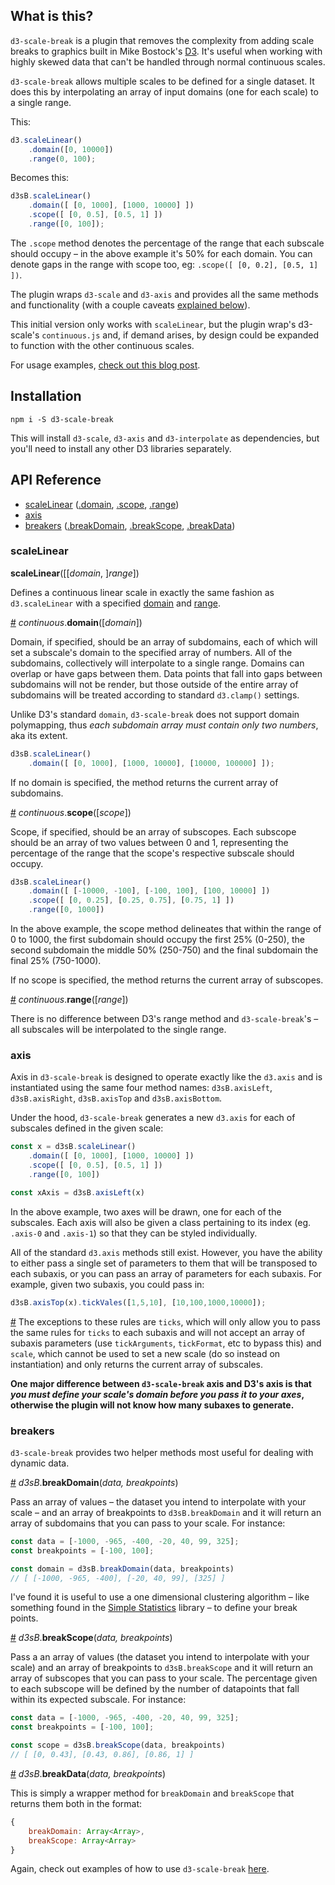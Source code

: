## What is this?

`d3-scale-break` is a plugin that removes the complexity from adding scale breaks to graphics built in Mike Bostock's [D3](https://d3js.org/). It's useful when working with highly skewed data that can't be handled through normal continuous scales.

`d3-scale-break` allows multiple scales to be defined for a single dataset. It does this by interpolating an array of input domains (one for each scale) to a single range.

This:

```js
d3.scaleLinear()
    .domain([0, 10000])
    .range(0, 100);
```

Becomes this:

```js
d3sB.scaleLinear()
    .domain([ [0, 1000], [1000, 10000] ])
    .scope([ [0, 0.5], [0.5, 1] ])
    .range([0, 100]);
```

The `.scope` method denotes the percentage of the range that each subscale should occupy – in the above example it's 50% for each domain. You can denote gaps in the range with scope too, eg: `.scope([ [0, 0.2], [0.5, 1] ])`.

The plugin wraps `d3-scale` and `d3-axis` and provides all the same methods and functionality (with a couple caveats [explained below](#exceptions)).

This initial version only works with `scaleLinear`, but the plugin wrap's d3-scale's `continuous.js` and, if demand arises, by design could be expanded to function with the other continuous scales.

For usage examples, [check out this blog post](https://observablehq.com/@lukewhyte/handling-skewed-data-with-d3-scale-break).

## Installation

```
npm i -S d3-scale-break
```

This will install `d3-scale`, `d3-axis` and `d3-interpolate` as dependencies, but you'll need to install any other D3 libraries separately.

## API Reference

 * [scaleLinear](#scalelinear) ([.domain](#domain), [.scope](#scope), [.range](#range))
 * [axis](#axis)
 * [breakers](#breakers) ([.breakDomain](#breakdomain), [.breakScope](#breakscope), [.breakData](#breakdata))

### scaleLinear

<b>scaleLinear</b>([[<i>domain</i>, ]<i>range</i>])

Defines a continuous linear scale in exactly the same fashion as `d3.scaleLinear` with a specified [domain](#domain) and [range](#range).

<a name="domain" href="#domain">#</a> <i>continuous</i>.<b>domain</b>([<i>domain</i>])

Domain, if specified, should be an array of subdomains, each of which will set a subscale's domain to the specified array of numbers. All of the subdomains, collectively will interpolate to a single range. Domains can overlap or have gaps between them. Data points that fall into gaps between subdomains will not be render, but those outside of the entire array of subdomains will be treated according to standard `d3.clamp()` settings.

Unlike D3's standard `domain`, `d3-scale-break` does not support domain polymapping, thus <i>each subdomain array must contain only two numbers</i>, aka its extent.

```js
d3sB.scaleLinear()
    .domain([ [0, 1000], [1000, 10000], [10000, 100000] ]);
```

If no domain is specified, the method returns the current array of subdomains.

<a name="scope" href="#scope">#</a> <i>continuous</i>.<b>scope</b>([<i>scope</i>])

Scope, if specified, should be an array of subscopes. Each subscope should be an array of two values between 0 and 1, representing the percentage of the range that the scope's respective subscale should occupy.

```js
d3sB.scaleLinear()
    .domain([ [-10000, -100], [-100, 100], [100, 10000] ])
    .scope([ [0, 0.25], [0.25, 0.75], [0.75, 1] ])
    .range([0, 1000])
```

In the above example, the scope method delineates that within the range of 0 to 1000, the first subdomain should occupy the first 25% (0-250), the second subdomain the middle 50% (250-750) and the final subdomain the final 25% (750-1000).

If no scope is specified, the method returns the current array of subscopes.

<a name="range" href="#range">#</a> <i>continuous</i>.<b>range</b>([<i>range</i>])

There is no difference between D3's range method and `d3-scale-break`'s – all subscales will be interpolated to the single range.

### axis

Axis in `d3-scale-break` is designed to operate exactly like the `d3.axis` and is instantiated using the same four method names: `d3sB.axisLeft`, `d3sB.axisRight`, `d3sB.axisTop` and `d3sB.axisBottom`.

Under the hood, `d3-scale-break` generates a new `d3.axis` for each of subscales defined in the given scale:

```js
const x = d3sB.scaleLinear()
    .domain([ [0, 1000], [1000, 10000] ])
    .scope([ [0, 0.5], [0.5, 1] ])
    .range([0, 100])

const xAxis = d3sB.axisLeft(x)
```

In the above example, two axes will be drawn, one for each of the subscales. Each axis will also be given a class pertaining to its index (eg. `.axis-0` and `.axis-1`) so that they can be styled individually.

All of the standard `d3.axis` methods still exist. However, you have the ability to either pass a single set of parameters to them that will be transposed to each subaxis, or you can pass an array of parameters for each subaxis. For example, given two subaxis, you could pass in:

```js
d3sB.axisTop(x).tickVales([1,5,10], [10,100,1000,10000]);
```

<a name="exceptions" href="#exceptions">#</a> The exceptions to these rules are `ticks`, which will only allow you to pass the same rules for `ticks` to each subaxis and will not accept an array of subaxis parameters (use `tickArguments`, `tickFormat`, etc to bypass this) and `scale`, which cannot be used to set a new scale (do so instead on instantiation) and only returns the current array of subscales.

<b>One major difference between `d3-scale-break` axis and D3's axis is that <i>you must define your scale's domain before you pass it to your axes</i>, otherwise the plugin will not know how many subaxes to generate.</b>

### breakers

`d3-scale-break` provides two helper methods most useful for dealing with dynamic data.

<a name="breakdomain" href="#breakdomain">#</a> <i>d3sB</i>.<b>breakDomain</b>(<i>data, breakpoints</i>)

Pass an array of values – the dataset you intend to interpolate with your scale – and an array of breakpoints to `d3sB.breakDomain` and it will return an array of subdomains that you can pass to your scale. For instance:

```js
const data = [-1000, -965, -400, -20, 40, 99, 325];
const breakpoints = [-100, 100];

const domain = d3sB.breakDomain(data, breakpoints)
// [ [-1000, -965, -400], [-20, 40, 99], [325] ]
```

I've found it is useful to use a one dimensional clustering algorithm – like something found in the <a href="https://simplestatistics.org/" target="_blank">Simple Statistics</a> library – to define your break points.

<a name="breakscope" href="#breakscope">#</a> <i>d3sB</i>.<b>breakScope</b>(<i>data, breakpoints</i>)

Pass a an array of values (the dataset you intend to interpolate with your scale) and an array of breakpoints to `d3sB.breakScope` and it will return an array of subscopes that you can pass to your scale. The percentage given to each subscope will be defined by the number of datapoints that fall within its expected subscale. For instance:

```js
const data = [-1000, -965, -400, -20, 40, 99, 325];
const breakpoints = [-100, 100];

const scope = d3sB.breakScope(data, breakpoints)
// [ [0, 0.43], [0.43, 0.86], [0.86, 1] ]
```

<a name="breakdata" href="#breakdata">#</a> <i>d3sB</i>.<b>breakData</b>(<i>data, breakpoints</i>)

This is simply a wrapper method for `breakDomain` and `breakScope` that returns them both in the format:

```js
{
    breakDomain: Array<Array>,
    breakScope: Array<Array>
}
```

Again, check out examples of how to use `d3-scale-break` [here](https://observablehq.com/@lukewhyte/handling-skewed-data-with-d3-scale-break).
